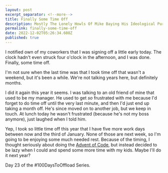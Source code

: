 ```yaml
---
layout: post
excerpt_separator: <!--more-->
title: Finally Some Time Off
description: Mostly The Lonely Howls Of Mike Baying His Ideological Purity At The Moon
permalink: finally-some-time-off
date: 2022-12-02T05:26:34.608Z
published: true
---
```


I notified own of my coworkers that I was signing off a little early today. The clock hadn't even struck four o'clock in the afternoon, and I was done. Finally, some time off.

<!--more-->

I'm not sure when the last time was that I took time off that wasn't a weekend, but it's been a while. We're not talking years here, but definitely months.

I did it again this year it seems. I was talking to an old friend of mine that used to be my manager. He used to get _so_ frustrated with me because I'd forget to do time off until the very last minute, and then I'd just end up taking a month off. He's since moved on to another job, but we keep in touch. At lunch today he wasn't frustrated (because he's not my boss anymore), just laughed when I told him.

Yep, I took so little time off this year that I have five more work days between now and the third of January. None of those are next week, so I'm going to be enjoying some much needed rest. Because of the timing, I thought seriously about doing the [Advent of Code](https://adventofcode.com), but instead decided to be lazy when I could and spend some more time with my kids. Maybe I'll do it next year?

Day 23 of the #100DaysToOffload Series.
